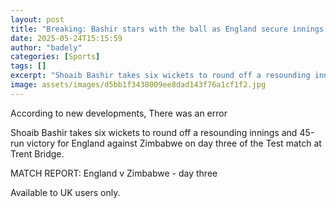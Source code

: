 ```yaml
---
layout: post
title: "Breaking: Bashir stars with the ball as England secure innings win"
date: 2025-05-24T15:15:59
author: "badely"
categories: [Sports]
tags: []
excerpt: "Shoaib Bashir takes six wickets to round off a resounding innings and 45 run victory for England against Zimbabwe on day three of the Test match at Tr"
image: assets/images/d5bb1f3438009ee8dad143f76a1cf1f2.jpg
---
```


According to new developments, There was an error

Shoaib Bashir takes six wickets to round off a resounding innings and 45-run victory for England against Zimbabwe on day three of the Test match at Trent Bridge.

MATCH REPORT: England v Zimbabwe - day three

Available to UK users only.

